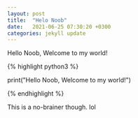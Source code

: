 ```yaml
---
layout: post
title:  "Helo Noob"
date:   2021-06-25 07:30:20 +0300
categories: jekyll update
---
```


Hello Noob, Welcome to my world!

{% highlight python3 %}

print("Hello Noob, Welcome to my world!")

{% endhighlight %}

This is a no-brainer though. lol

